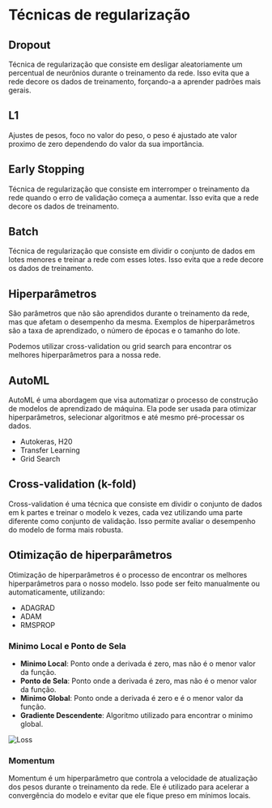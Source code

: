 # Técnicas de regularização

## Dropout

Técnica de regularização que consiste em desligar aleatoriamente um percentual de neurônios durante o treinamento da rede. Isso evita que a rede decore os dados de treinamento, forçando-a a aprender padrões mais gerais.

## L1

Ajustes de pesos, foco no valor do peso, o peso é ajustado ate valor proximo de zero dependendo do valor da sua importância.

## Early Stopping

Técnica de regularização que consiste em interromper o treinamento da rede quando o erro de validação começa a aumentar. Isso evita que a rede decore os dados de treinamento.


## Batch

Técnica de regularização que consiste em dividir o conjunto de dados em lotes menores e treinar a rede com esses lotes. Isso evita que a rede decore os dados de treinamento.

## Hiperparâmetros

São parâmetros que não são aprendidos durante o treinamento da rede, mas que afetam o desempenho da mesma. Exemplos de hiperparâmetros são a taxa de aprendizado, o número de épocas e o tamanho do lote.

Podemos utilizar cross-validation ou grid search para encontrar os melhores hiperparâmetros para a nossa rede.

## AutoML

AutoML é uma abordagem que visa automatizar o processo de construção de modelos de aprendizado de máquina. Ela pode ser usada para otimizar hiperparâmetros, selecionar algoritmos e até mesmo pré-processar os dados.

- Autokeras, H20
- Transfer Learning
- Grid Search


## Cross-validation (k-fold)

Cross-validation é uma técnica que consiste em dividir o conjunto de dados em k partes e treinar o modelo k vezes, cada vez utilizando uma parte diferente como conjunto de validação. Isso permite avaliar o desempenho do modelo de forma mais robusta.


## Otimização de hiperparâmetros

Otimização de hiperparâmetros é o processo de encontrar os melhores hiperparâmetros para o nosso modelo. Isso pode ser feito manualmente ou automaticamente, utilizando:

- ADAGRAD
- ADAM
- RMSPROP

### Minimo Local e Ponto de Sela

- **Minimo Local**: Ponto onde a derivada é zero, mas não é o menor valor da função.
- **Ponto de Sela**: Ponto onde a derivada é zero, mas não é o menor valor da função.
- **Minimo Global**: Ponto onde a derivada é zero e é o menor valor da função.
- **Gradiente Descendente**: Algoritmo utilizado para encontrar o minimo global.

![Loss](https://pyimagesearch.com/wp-content/uploads/2019/08/learing_rate_finder_lr_plot.png)

### Momentum

Momentum é um hiperparâmetro que controla a velocidade de atualização dos pesos durante o treinamento da rede. Ele é utilizado para acelerar a convergência do modelo e evitar que ele fique preso em mínimos locais.